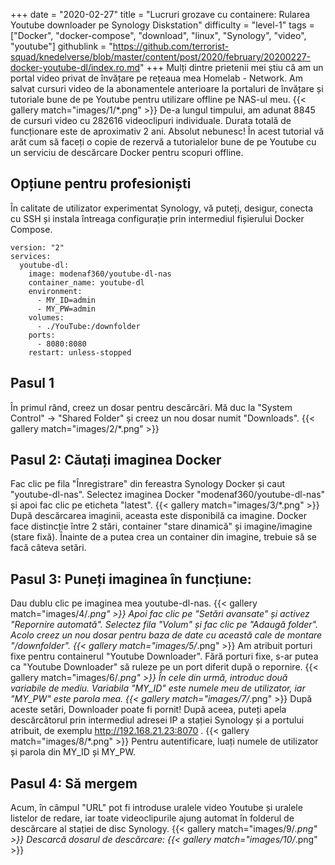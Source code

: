 +++
date = "2020-02-27"
title = "Lucruri grozave cu containere: Rularea Youtube downloader pe Synology Diskstation"
difficulty = "level-1"
tags = ["Docker", "docker-compose", "download", "linux", "Synology", "video", "youtube"]
githublink = "https://github.com/terrorist-squad/knedelverse/blob/master/content/post/2020/february/20200227-docker-youtube-dl/index.ro.md"
+++
Mulți dintre prietenii mei știu că am un portal video privat de învățare pe rețeaua mea Homelab - Network. Am salvat cursuri video de la abonamentele anterioare la portaluri de învățare și tutoriale bune de pe Youtube pentru utilizare offline pe NAS-ul meu.
{{< gallery match="images/1/*.png" >}}
De-a lungul timpului, am adunat 8845 de cursuri video cu 282616 videoclipuri individuale. Durata totală de funcționare este de aproximativ 2 ani. Absolut nebunesc! În acest tutorial vă arăt cum să faceți o copie de rezervă a tutorialelor bune de pe Youtube cu un serviciu de descărcare Docker pentru scopuri offline.
## Opțiune pentru profesioniști
În calitate de utilizator experimentat Synology, vă puteți, desigur, conecta cu SSH și instala întreaga configurație prin intermediul fișierului Docker Compose.
```
version: "2"
services:
  youtube-dl:
    image: modenaf360/youtube-dl-nas
    container_name: youtube-dl
    environment:
      - MY_ID=admin
      - MY_PW=admin
    volumes:
      - ./YouTube:/downfolder
    ports:
      - 8080:8080
    restart: unless-stopped

```

## Pasul 1
În primul rând, creez un dosar pentru descărcări. Mă duc la "System Control" -> "Shared Folder" și creez un nou dosar numit "Downloads".
{{< gallery match="images/2/*.png" >}}

## Pasul 2: Căutați imaginea Docker
Fac clic pe fila "Înregistrare" din fereastra Synology Docker și caut "youtube-dl-nas". Selectez imaginea Docker "modenaf360/youtube-dl-nas" și apoi fac clic pe eticheta "latest".
{{< gallery match="images/3/*.png" >}}
După descărcarea imaginii, aceasta este disponibilă ca imagine. Docker face distincție între 2 stări, container "stare dinamică" și imagine/imagine (stare fixă). Înainte de a putea crea un container din imagine, trebuie să se facă câteva setări.
## Pasul 3: Puneți imaginea în funcțiune:
Dau dublu clic pe imaginea mea youtube-dl-nas.
{{< gallery match="images/4/*.png" >}}
Apoi fac clic pe "Setări avansate" și activez "Repornire automată". Selectez fila "Volum" și fac clic pe "Adaugă folder". Acolo creez un nou dosar pentru baza de date cu această cale de montare "/downfolder".
{{< gallery match="images/5/*.png" >}}
Am atribuit porturi fixe pentru containerul "Youtube Downloader". Fără porturi fixe, s-ar putea ca "Youtube Downloader" să ruleze pe un port diferit după o repornire.
{{< gallery match="images/6/*.png" >}}
În cele din urmă, introduc două variabile de mediu. Variabila "MY_ID" este numele meu de utilizator, iar "MY_PW" este parola mea.
{{< gallery match="images/7/*.png" >}}
După aceste setări, Downloader poate fi pornit! După aceea, puteți apela descărcătorul prin intermediul adresei IP a stației Synology și a portului atribuit, de exemplu http://192.168.21.23:8070 .
{{< gallery match="images/8/*.png" >}}
Pentru autentificare, luați numele de utilizator și parola din MY_ID și MY_PW.
## Pasul 4: Să mergem
Acum, în câmpul "URL" pot fi introduse uralele video Youtube și uralele listelor de redare, iar toate videoclipurile ajung automat în folderul de descărcare al stației de disc Synology.
{{< gallery match="images/9/*.png" >}}
Descarcă dosarul de descărcare:
{{< gallery match="images/10/*.png" >}}